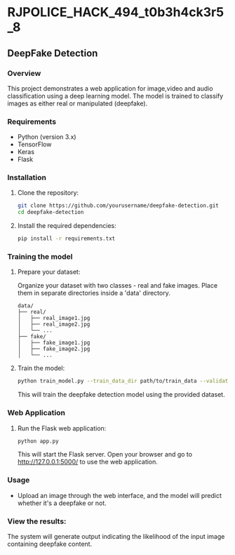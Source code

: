 # RJPOLICE_HACK_494_t0b3h4ck3r5_8

## DeepFake Detection

### Overview
This project demonstrates a web application for image,video and audio classification using a deep learning model. The model is trained to classify images as either real or manipulated (deepfake).

### Requirements
- Python (version 3.x)
- TensorFlow
- Keras
- Flask

### Installation

1. Clone the repository:

    ```bash
    git clone https://github.com/yourusername/deepfake-detection.git
    cd deepfake-detection
    ```

2. Install the required dependencies:

    ```bash
    pip install -r requirements.txt
    ```
### Training the model
1. Prepare your dataset:

    Organize your dataset with two classes - real and fake images. Place them in separate directories inside a 'data' directory.

    ```
    data/
    ├── real/
    │   ├── real_image1.jpg
    │   ├── real_image2.jpg
    │   └── ...
    ├── fake/
    │   ├── fake_image1.jpg
    │   ├── fake_image2.jpg
    │   └── ...
    ```

2. Train the model:

    ```bash
    python train_model.py --train_data_dir path/to/train_data --validation_data_dir path/to/validation_data
    ```

    This will train the deepfake detection model using the provided dataset.
   
### Web Application
1. Run the Flask web application:

    ```bash
    python app.py
    ```

    This will start the Flask server. Open your browser and go to http://127.0.0.1:5000/ to use the web application.
   
### Usage
- Upload an image through the web interface, and the model will predict whether it's a deepfake or not.

### View the results:
The system will generate output indicating the likelihood of the input image containing deepfake content.
